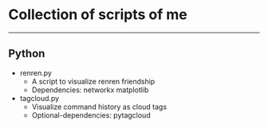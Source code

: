 # Collection of scripts of me

---
## Python

* renren.py
  - A script to visualize renren friendship
  - Dependencies: networkx matplotlib
* tagcloud.py 
  - Visualize command history as cloud tags
  - Optional-dependencies: pytagcloud
